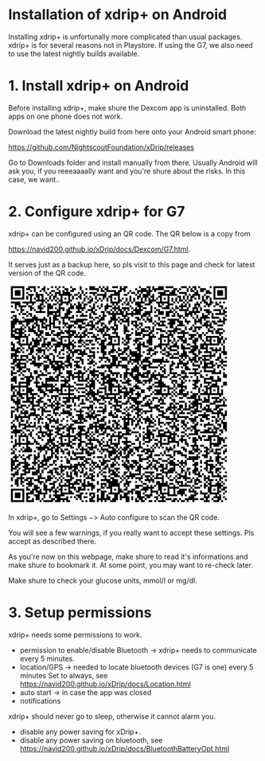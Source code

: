 # Installation of xdrip+ on Android

Installing xdrip+ is unfortunally more complicated than usual packages. xdrip+ is for several reasons not in Playstore.
If using the G7, we also need to use the latest nightly builds available.

# 1. Install xdrip+ on Android

Before installing xdrip+, make shure the Dexcom app is uninstalled.
Both apps on one phone does not work.

Download the latest nightly build from here onto your Android smart phone:

https://github.com/NightscoutFoundation/xDrip/releases

Go to Downloads folder and install manually from there.
Usually Android will ask you, if you reeeaaaally want and you're shure about the risks. In this case, we want..


# 2. Configure xdrip+ for G7

xdrip+ can be configured using an QR code.
The QR below is a copy from

https://navid200.github.io/xDrip/docs/Dexcom/G7.html.

It serves just as a backup here, so pls visit to this page and check for latest version of the QR code.

![alt text](doc/G7_keks_QR.png)

In xdrip+, go to Settings −> Auto configure to scan the QR code.

You will see a few warnings, if you really want to accept these settings. Pls accept as described there.

As you're now on this webpage, make shure to read it's informations and make shure to bookmark it.
At some point, you may want to re-check later.

Make shure to check your glucose units, mmol/l or mg/dl.

# 3. Setup permissions

xdrip+ needs some permissions to work.
* permission to enable/disable Bluetooth -> xdrip+ needs to communicate every 5 minutes.
* location/GPS -> needed to locate bluetooth devices (G7 is one) every 5 minutes
Set to always, see https://navid200.github.io/xDrip/docs/Location.html
* auto start -> in case the app was closed
* notifications

xdrip+ should never go to sleep, otherwise it cannot alarm you.
* disable any power saving for xDrip+.
* disable any power saving on bluetooth, see https://navid200.github.io/xDrip/docs/BluetoothBatteryOpt.html
